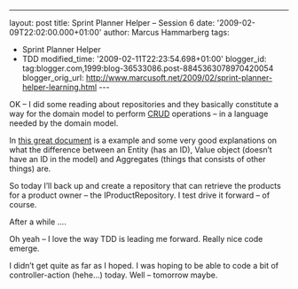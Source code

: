 ---
layout: post
title: Sprint Planner Helper – Session 6
date: '2009-02-09T22:02:00.000+01:00'
author: Marcus Hammarberg
tags:
  - Sprint Planner Helper
  - TDD
modified_time: '2009-02-11T22:23:54.698+01:00'
blogger_id: tag:blogger.com,1999:blog-36533086.post-8845363078970420054
blogger_orig_url: http://www.marcusoft.net/2009/02/sprint-planner-helper-learning.html ---

OK – I did some reading about repositories and they basically constitute
a way for the domain model to perform
<a href="http://en.wikipedia.org/wiki/Create,_read,_update_and_delete"
target="_blank">CRUD</a> operations – in a language needed by the domain
model.

In <a href="http://www.infoq.com/minibooks/domain-driven-design-quickly"
target="_blank">this great document</a> is a example and some very good
explanations on what the difference between an Entity (has an ID), Value
object (doesn’t have an ID in the model) and Aggregates (things that
consists of other things) are. 

So today I’ll back up and create a repository that can retrieve the
products for a product owner – the IProductRepository. I test drive it
forward – of course.

After a while ….

Oh yeah – I love the way TDD is leading me forward. Really nice code
emerge.

I didn’t get quite as far as I hoped. I was hoping to be able to code a
bit of controller-action (hehe…) today. Well – tomorrow maybe.
